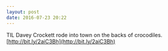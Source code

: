```yaml
---
layout: post
date: 2016-07-23 20:22
---
```

TIL Davey Crockett rode into town on the backs of crocodiles. [http://bit.ly/2aiC3Bh](http://bit.ly/2aiC3Bh)
